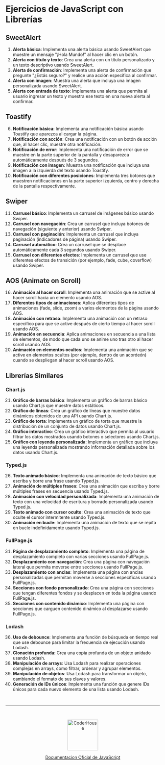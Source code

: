 # Ejercicios de JavaScript con Librerías

## SweetAlert

1. **Alerta básica**: Implementa una alerta básica usando SweetAlert que muestre un mensaje "¡Hola Mundo!" al hacer clic en un botón.
2. **Alerta con título y texto**: Crea una alerta con un título personalizado y un texto descriptivo usando SweetAlert.
3. **Alerta de confirmación**: Implementa una alerta de confirmación que pregunte "¿Estás seguro?" y realice una acción específica al confirmar.
4. **Alerta con imagen**: Muestra una alerta que incluya una imagen personalizada usando SweetAlert.
5. **Alerta con entrada de texto**: Implementa una alerta que permita al usuario ingresar un texto y muestra ese texto en una nueva alerta al confirmar.

## Toastify

6. **Notificación básica**: Implementa una notificación básica usando Toastify que aparezca al cargar la página.
7. **Notificación con acción**: Crea una notificación con un botón de acción que, al hacer clic, muestre otra notificación.
8. **Notificación de error**: Implementa una notificación de error que se muestre en la parte superior de la pantalla y desaparezca automáticamente después de 3 segundos.
9. **Notificación con imagen**: Muestra una notificación que incluya una imagen a la izquierda del texto usando Toastify.
10. **Notificación con diferentes posiciones**: Implementa tres botones que muestren notificaciones en la parte superior izquierda, centro y derecha de la pantalla respectivamente.

## Swiper

11. **Carrusel básico**: Implementa un carrusel de imágenes básico usando Swiper.
12. **Carrusel con navegación**: Crea un carrusel que incluya botones de navegación (siguiente y anterior) usando Swiper.
13. **Carrusel con paginación**: Implementa un carrusel que incluya paginación (indicadores de página) usando Swiper.
14. **Carrusel automático**: Crea un carrusel que se desplace automáticamente cada 3 segundos usando Swiper.
15. **Carrusel con diferentes efectos**: Implementa un carrusel que use diferentes efectos de transición (por ejemplo, fade, cube, coverflow) usando Swiper.

## AOS (Animate on Scroll)

16. **Animación al hacer scroll**: Implementa una animación que se active al hacer scroll hacia un elemento usando AOS.
17. **Diferentes tipos de animaciones**: Aplica diferentes tipos de animaciones (fade, slide, zoom) a varios elementos de la página usando AOS.
18. **Animación con retraso**: Implementa una animación con un retraso específico para que se active después de cierto tiempo al hacer scroll usando AOS.
19. **Animación en secuencia**: Aplica animaciones en secuencia a una lista de elementos, de modo que cada uno se anime uno tras otro al hacer scroll usando AOS.
20. **Animación en elementos ocultos**: Implementa una animación que se active en elementos ocultos (por ejemplo, dentro de un acordeón) cuando se despliegan al hacer scroll usando AOS.

## Librerías Similares

### Chart.js

21. **Gráfico de barras básico**: Implementa un gráfico de barras básico usando Chart.js que muestre datos estáticos.
22. **Gráfico de líneas**: Crea un gráfico de líneas que muestre datos dinámicos obtenidos de una API usando Chart.js.
23. **Gráfico de torta**: Implementa un gráfico de torta que muestre la distribución de un conjunto de datos usando Chart.js.
24. **Gráfico interactivo**: Crea un gráfico interactivo que permita al usuario filtrar los datos mostrados usando botones o selectores usando Chart.js.
25. **Gráfico con leyenda personalizada**: Implementa un gráfico que incluya una leyenda personalizada mostrando información detallada sobre los datos usando Chart.js.

### Typed.js

26. **Texto animado básico**: Implementa una animación de texto básico que escriba y borre una frase usando Typed.js.
27. **Animación de múltiples frases**: Crea una animación que escriba y borre múltiples frases en secuencia usando Typed.js.
28. **Animación con velocidad personalizada**: Implementa una animación de texto con una velocidad de escritura y borrado personalizada usando Typed.js.
29. **Texto animado con cursor oculto**: Crea una animación de texto que oculte el cursor intermitente usando Typed.js.
30. **Animación en bucle**: Implementa una animación de texto que se repita en bucle indefinidamente usando Typed.js.

### FullPage.js

31. **Página de desplazamiento completo**: Implementa una página de desplazamiento completo con varias secciones usando FullPage.js.
32. **Desplazamiento con navegación**: Crea una página con navegación lateral que permita moverse entre secciones usando FullPage.js.
33. **Desplazamiento con anclas**: Implementa una página con anclas personalizadas que permitan moverse a secciones específicas usando FullPage.js.
34. **Secciones con fondo personalizado**: Crea una página con secciones que tengan diferentes fondos y se desplacen en toda la página usando FullPage.js.
35. **Secciones con contenido dinámico**: Implementa una página con secciones que carguen contenido dinámico al desplazarse usando FullPage.js.

### Lodash

36. **Uso de debounce**: Implementa una función de búsqueda en tiempo real que use debounce para limitar la frecuencia de ejecución usando Lodash.
37. **Clonación profunda**: Crea una copia profunda de un objeto anidado usando Lodash.
38. **Manipulación de arrays**: Usa Lodash para realizar operaciones complejas en arrays, como filtrar, ordenar y agrupar elementos.
39. **Manipulación de objetos**: Usa Lodash para transformar un objeto, cambiando el formato de sus claves y valores.
40. **Generación de IDs únicos**: Implementa una función que genere IDs únicos para cada nuevo elemento de una lista usando Lodash.



<br>


---

<br>

<p align="center"> 
    <img src="https://jobs.coderhouse.com/assets/logos_coderhouse.png" alt="CoderHouse"  height="100"/>
</p>


<p align="center"> 
    <a href="https://developer.mozilla.org/en-US/docs/Web/JavaScript">Documentacion Oficial de JavaScript</a>
</p>